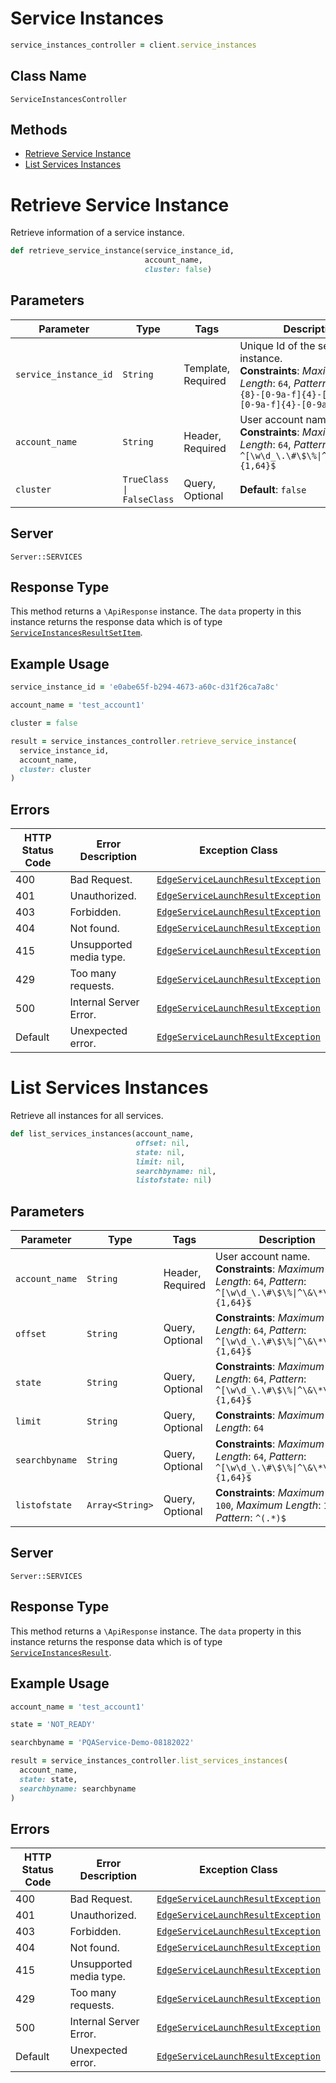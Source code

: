 # Service Instances

```ruby
service_instances_controller = client.service_instances
```

## Class Name

`ServiceInstancesController`

## Methods

* [Retrieve Service Instance](../../doc/controllers/service-instances.md#retrieve-service-instance)
* [List Services Instances](../../doc/controllers/service-instances.md#list-services-instances)


# Retrieve Service Instance

Retrieve information of a service instance.

```ruby
def retrieve_service_instance(service_instance_id,
                              account_name,
                              cluster: false)
```

## Parameters

| Parameter | Type | Tags | Description |
|  --- | --- | --- | --- |
| `service_instance_id` | `String` | Template, Required | Unique Id of the service instance.<br>**Constraints**: *Maximum Length*: `64`, *Pattern*: `^[0-9a-f]{8}-[0-9a-f]{4}-[0-9a-f]{4}-[0-9a-f]{4}-[0-9a-f]{12}$` |
| `account_name` | `String` | Header, Required | User account name.<br>**Constraints**: *Maximum Length*: `64`, *Pattern*: `^[\w\d_\.\#\$\%\|^\&\*\@\!\-]{1,64}$` |
| `cluster` | `TrueClass \| FalseClass` | Query, Optional | **Default**: `false` |

## Server

`Server::SERVICES`

## Response Type

This method returns a `\ApiResponse` instance. The `data` property in this instance returns the response data which is of type [`ServiceInstancesResultSetItem`](../../doc/models/service-instances-result-set-item.md).

## Example Usage

```ruby
service_instance_id = 'e0abe65f-b294-4673-a60c-d31f26ca7a8c'

account_name = 'test_account1'

cluster = false

result = service_instances_controller.retrieve_service_instance(
  service_instance_id,
  account_name,
  cluster: cluster
)
```

## Errors

| HTTP Status Code | Error Description | Exception Class |
|  --- | --- | --- |
| 400 | Bad Request. | [`EdgeServiceLaunchResultException`](../../doc/models/edge-service-launch-result-exception.md) |
| 401 | Unauthorized. | [`EdgeServiceLaunchResultException`](../../doc/models/edge-service-launch-result-exception.md) |
| 403 | Forbidden. | [`EdgeServiceLaunchResultException`](../../doc/models/edge-service-launch-result-exception.md) |
| 404 | Not found. | [`EdgeServiceLaunchResultException`](../../doc/models/edge-service-launch-result-exception.md) |
| 415 | Unsupported media type. | [`EdgeServiceLaunchResultException`](../../doc/models/edge-service-launch-result-exception.md) |
| 429 | Too many requests. | [`EdgeServiceLaunchResultException`](../../doc/models/edge-service-launch-result-exception.md) |
| 500 | Internal Server Error. | [`EdgeServiceLaunchResultException`](../../doc/models/edge-service-launch-result-exception.md) |
| Default | Unexpected error. | [`EdgeServiceLaunchResultException`](../../doc/models/edge-service-launch-result-exception.md) |


# List Services Instances

Retrieve all instances for all services.

```ruby
def list_services_instances(account_name,
                            offset: nil,
                            state: nil,
                            limit: nil,
                            searchbyname: nil,
                            listofstate: nil)
```

## Parameters

| Parameter | Type | Tags | Description |
|  --- | --- | --- | --- |
| `account_name` | `String` | Header, Required | User account name.<br>**Constraints**: *Maximum Length*: `64`, *Pattern*: `^[\w\d_\.\#\$\%\|^\&\*\@\!\-]{1,64}$` |
| `offset` | `String` | Query, Optional | **Constraints**: *Maximum Length*: `64`, *Pattern*: `^[\w\d_\.\#\$\%\|^\&\*\@\!\-]{1,64}$` |
| `state` | `String` | Query, Optional | **Constraints**: *Maximum Length*: `64`, *Pattern*: `^[\w\d_\.\#\$\%\|^\&\*\@\!\-]{1,64}$` |
| `limit` | `String` | Query, Optional | **Constraints**: *Maximum Length*: `64` |
| `searchbyname` | `String` | Query, Optional | **Constraints**: *Maximum Length*: `64`, *Pattern*: `^[\w\d_\.\#\$\%\|^\&\*\@\!\-]{1,64}$` |
| `listofstate` | `Array<String>` | Query, Optional | **Constraints**: *Maximum Items*: `100`, *Maximum Length*: `128`, *Pattern*: `^(.*)$` |

## Server

`Server::SERVICES`

## Response Type

This method returns a `\ApiResponse` instance. The `data` property in this instance returns the response data which is of type [`ServiceInstancesResult`](../../doc/models/service-instances-result.md).

## Example Usage

```ruby
account_name = 'test_account1'

state = 'NOT_READY'

searchbyname = 'PQAService-Demo-08182022'

result = service_instances_controller.list_services_instances(
  account_name,
  state: state,
  searchbyname: searchbyname
)
```

## Errors

| HTTP Status Code | Error Description | Exception Class |
|  --- | --- | --- |
| 400 | Bad Request. | [`EdgeServiceLaunchResultException`](../../doc/models/edge-service-launch-result-exception.md) |
| 401 | Unauthorized. | [`EdgeServiceLaunchResultException`](../../doc/models/edge-service-launch-result-exception.md) |
| 403 | Forbidden. | [`EdgeServiceLaunchResultException`](../../doc/models/edge-service-launch-result-exception.md) |
| 404 | Not found. | [`EdgeServiceLaunchResultException`](../../doc/models/edge-service-launch-result-exception.md) |
| 415 | Unsupported media type. | [`EdgeServiceLaunchResultException`](../../doc/models/edge-service-launch-result-exception.md) |
| 429 | Too many requests. | [`EdgeServiceLaunchResultException`](../../doc/models/edge-service-launch-result-exception.md) |
| 500 | Internal Server Error. | [`EdgeServiceLaunchResultException`](../../doc/models/edge-service-launch-result-exception.md) |
| Default | Unexpected error. | [`EdgeServiceLaunchResultException`](../../doc/models/edge-service-launch-result-exception.md) |

